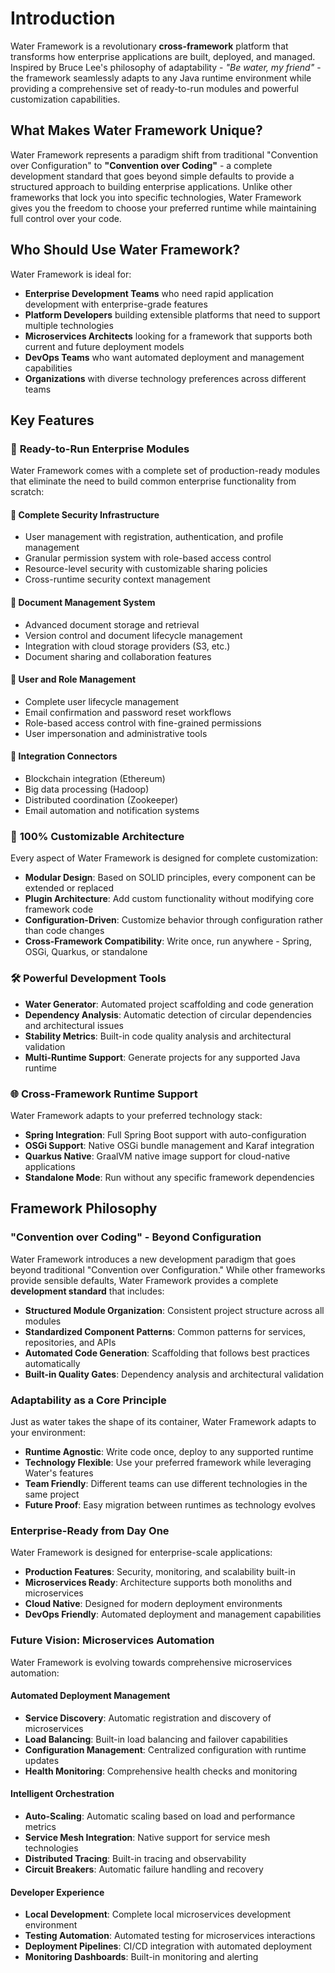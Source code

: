 # Introduction

Water Framework is a revolutionary **cross-framework** platform that transforms how enterprise applications are built, deployed, and managed. Inspired by Bruce Lee's philosophy of adaptability - *"Be water, my friend"* - the framework seamlessly adapts to any Java runtime environment while providing a comprehensive set of ready-to-run modules and powerful customization capabilities.

## What Makes Water Framework Unique?

Water Framework represents a paradigm shift from traditional "Convention over Configuration" to **"Convention over Coding"** - a complete development standard that goes beyond simple defaults to provide a structured approach to building enterprise applications. Unlike other frameworks that lock you into specific technologies, Water Framework gives you the freedom to choose your preferred runtime while maintaining full control over your code.

## Who Should Use Water Framework?

Water Framework is ideal for:

- **Enterprise Development Teams** who need rapid application development with enterprise-grade features
- **Platform Developers** building extensible platforms that need to support multiple technologies
- **Microservices Architects** looking for a framework that supports both current and future deployment models
- **DevOps Teams** who want automated deployment and management capabilities
- **Organizations** with diverse technology preferences across different teams 

## Key Features

### 🚀 **Ready-to-Run Enterprise Modules**

Water Framework comes with a complete set of production-ready modules that eliminate the need to build common enterprise functionality from scratch:

#### 🔐 Complete Security Infrastructure
- User management with registration, authentication, and profile management
- Granular permission system with role-based access control
- Resource-level security with customizable sharing policies
- Cross-runtime security context management

#### 📄 Document Management System
- Advanced document storage and retrieval
- Version control and document lifecycle management
- Integration with cloud storage providers (S3, etc.)
- Document sharing and collaboration features

#### 👥 User and Role Management
- Complete user lifecycle management
- Email confirmation and password reset workflows
- Role-based access control with fine-grained permissions
- User impersonation and administrative tools

#### 🔗 Integration Connectors
- Blockchain integration (Ethereum)
- Big data processing (Hadoop)
- Distributed coordination (Zookeeper)
- Email automation and notification systems

### 🔧 **100% Customizable Architecture**

Every aspect of Water Framework is designed for complete customization:

- **Modular Design**: Based on SOLID principles, every component can be extended or replaced
- **Plugin Architecture**: Add custom functionality without modifying core framework code
- **Configuration-Driven**: Customize behavior through configuration rather than code changes
- **Cross-Framework Compatibility**: Write once, run anywhere - Spring, OSGi, Quarkus, or standalone

### 🛠️ **Powerful Development Tools**

- **Water Generator**: Automated project scaffolding and code generation
- **Dependency Analysis**: Automatic detection of circular dependencies and architectural issues
- **Stability Metrics**: Built-in code quality analysis and architectural validation
- **Multi-Runtime Support**: Generate projects for any supported Java runtime

### 🌐 **Cross-Framework Runtime Support**

Water Framework adapts to your preferred technology stack:

- **Spring Integration**: Full Spring Boot support with auto-configuration
- **OSGi Support**: Native OSGi bundle management and Karaf integration
- **Quarkus Native**: GraalVM native image support for cloud-native applications
- **Standalone Mode**: Run without any specific framework dependencies

## Framework Philosophy

### **"Convention over Coding" - Beyond Configuration**

Water Framework introduces a new development paradigm that goes beyond traditional "Convention over Configuration." While other frameworks provide sensible defaults, Water Framework provides a complete **development standard** that includes:

- **Structured Module Organization**: Consistent project structure across all modules
- **Standardized Component Patterns**: Common patterns for services, repositories, and APIs
- **Automated Code Generation**: Scaffolding that follows best practices automatically
- **Built-in Quality Gates**: Dependency analysis and architectural validation

### **Adaptability as a Core Principle**

Just as water takes the shape of its container, Water Framework adapts to your environment:

- **Runtime Agnostic**: Write code once, deploy to any supported runtime
- **Technology Flexible**: Use your preferred framework while leveraging Water's features
- **Team Friendly**: Different teams can use different technologies in the same project
- **Future Proof**: Easy migration between runtimes as technology evolves

### **Enterprise-Ready from Day One**

Water Framework is designed for enterprise-scale applications:

- **Production Features**: Security, monitoring, and scalability built-in
- **Microservices Ready**: Architecture supports both monoliths and microservices
- **Cloud Native**: Designed for modern deployment environments
- **DevOps Friendly**: Automated deployment and management capabilities

### Future Vision: Microservices Automation

Water Framework is evolving towards comprehensive microservices automation:

#### **Automated Deployment Management**
- **Service Discovery**: Automatic registration and discovery of microservices
- **Load Balancing**: Built-in load balancing and failover capabilities
- **Configuration Management**: Centralized configuration with runtime updates
- **Health Monitoring**: Comprehensive health checks and monitoring

#### **Intelligent Orchestration**
- **Auto-Scaling**: Automatic scaling based on load and performance metrics
- **Service Mesh Integration**: Native support for service mesh technologies
- **Distributed Tracing**: Built-in tracing and observability
- **Circuit Breakers**: Automatic failure handling and recovery

#### **Developer Experience**
- **Local Development**: Complete local microservices development environment
- **Testing Automation**: Automated testing for microservices interactions
- **Deployment Pipelines**: CI/CD integration with automated deployment
- **Monitoring Dashboards**: Built-in monitoring and alerting
